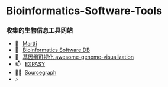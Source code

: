 # Bioinformatics-Software-Tools
###  收集的生物信息工具网站
- 🔭 &nbsp; [Martti](https://bioinformaticshome.com/tools/tools-main.html)
- 🌱 &nbsp; [Bioinformatics Software DB](https://bioinformaticshome.com/db/)
- 💬 &nbsp; [基因组可视化 awesome-genome-visualization](https://cmdcolin.github.io/awesome-genome-visualization/?latest=true)
- 📫 &nbsp; [EXPASY](https://www.expasy.org/)
- 👨‍💻 &nbsp;[Sourcegraph](https://sourcegraph.com/search)
- ⚡ &nbsp;

